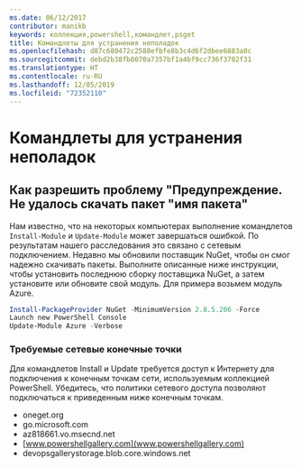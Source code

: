 ```yaml
---
ms.date: 06/12/2017
contributor: manikb
keywords: коллекция,powershell,командлет,psget
title: Командлеты для устранения неполадок
ms.openlocfilehash: d87c680472c2588efbfe8b3c4d6f2dbee6883a0c
ms.sourcegitcommit: debd2b38fb8070a7357bf1a4bf9cc736f3702f31
ms.translationtype: HT
ms.contentlocale: ru-RU
ms.lasthandoff: 12/05/2019
ms.locfileid: "72352110"
---
```

# <a name="troubleshooting-cmdlets"></a>Командлеты для устранения неполадок

## <a name="how-to-resolve-warning-package-your-package-name-failed-to-download-issue"></a>Как разрешить проблему "Предупреждение. Не удалось скачать пакет "имя пакета"

Нам известно, что на некоторых компьютерах выполнение командлетов `Install-Module` и `Update-Module` может завершаться ошибкой. По результатам нашего расследования это связано с сетевым подключением. Недавно мы обновили поставщик NuGet, чтобы он смог надежно скачивать пакеты. Выполните описанные ниже инструкции, чтобы установить последнюю сборку поставщика NuGet, а затем установите или обновите свой модуль. Для примера возьмем модуль Azure.

```powershell
Install-PackageProvider NuGet -MinimumVersion 2.8.5.206 -Force
Launch new PowerShell Console
Update-Module Azure -Verbose
```

### <a name="required-network-endpoints"></a>Требуемые сетевые конечные точки

Для командлетов Install и Update требуется доступ к Интернету для подключения к конечным точкам сети, используемым коллекцией PowerShell. Убедитесь, что политики сетевого доступа позволяют подключаться к приведенным ниже конечным точкам.

- oneget.org
- go.microsoft.com
- az818661.vo.msecnd.net
- [www.powershellgallery.com](www.powershellgallery.com)
- devopsgallerystorage.blob.core.windows.net
